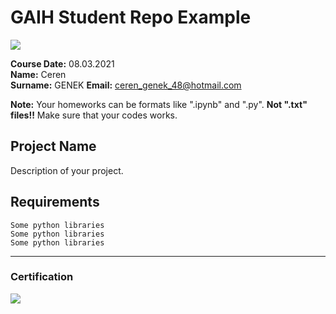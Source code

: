 # GAIH Student Repo Example
![](img/newlogo.png)

**Course Date:** 08.03.2021  
**Name:** Ceren  
**Surname:** GENEK
**Email:** ceren_genek_48@hotmail.com  

**Note:** Your homeworks can be formats like ".ipynb" and ".py". **Not ".txt" files!!** Make sure that your codes works.  

## Project Name
Description of your project.

## Requirements
```
Some python libraries
Some python libraries
Some python libraries
```
---

### Certification
![](img/TopLearnerCertificate.png)

